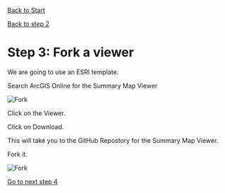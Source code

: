 [Back to Start](github.md)

[Back to step 2](GitHub_step2.md)

# Step 3: Fork a viewer

We are going to use an ESRI template.  

Search ArcGIS Online for the Summary Map Viewer 

![Fork](https://docs.google.com/uc?id=0BykF_bN9fsvIcFBlR2F4QkQtRUU)

Click on the Viewer.

Click on Download.

This will take you to the GitHub Repostory for the Summary Map Viewer.

Fork it.

![Fork](https://docs.google.com/uc?id=0BykF_bN9fsvIMlhON0luLUZtdWs)

[Go to next step 4](GitHub_step4.md)
